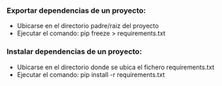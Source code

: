 ### Exportar dependencias de un proyecto:
* Ubicarse en el directorio padre/raiz del proyecto
* Ejecutar el comando:
 pip freeze > requirements.txt

### Instalar dependencias de un proyecto:
* Ubicarse en el directorio donde se ubica el fichero requirements.txt
* Ejecutar el comando:
 pip install -r requirements.txt

